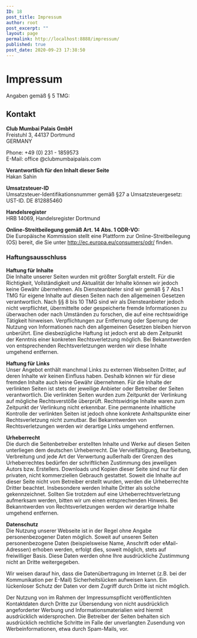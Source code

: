 ```yaml
---
ID: 18
post_title: Impressum
author: root
post_excerpt: ""
layout: page
permalink: http://localhost:8888/impressum/
published: true
post_date: 2020-09-23 17:38:50
---
```

<!-- wp:heading {"level":1} -->
<h1>Impressum</h1>
<!-- /wp:heading -->

<!-- wp:paragraph -->
<p>Angaben gemäß § 5 TMG:</p>
<!-- /wp:paragraph -->

<!-- wp:heading -->
<h2>Kontakt</h2>
<!-- /wp:heading -->

<!-- wp:paragraph -->
<p><strong>Club Mumbai Palais GmbH</strong><br>Freistuhl 3, 44137 Dortmund<br>GERMANY</p>
<!-- /wp:paragraph -->

<!-- wp:paragraph -->
<p>Phone: +49 (0) 231 - 1859573<br>E-Mail: office @clubmumbaipalais.com</p>
<!-- /wp:paragraph -->

<!-- wp:paragraph -->
<p><strong>Verantwortlich für den Inhalt dieser Seite</strong><br>Hakan Sahin</p>
<!-- /wp:paragraph -->

<!-- wp:paragraph -->
<p><strong>Umsatzsteuer-ID</strong><br>Umsatzsteuer-Identifikationsnummer gemäß §27 a Umsatzsteuergesetz: UST-ID. DE 812885460</p>
<!-- /wp:paragraph -->

<!-- wp:paragraph -->
<p><strong>Handelsregister</strong><br>HRB 14069, Handelsregister Dortmund</p>
<!-- /wp:paragraph -->

<!-- wp:paragraph -->
<p><strong>Online-Streitbeilegung gemäß Art. 14 Abs. 1 ODR-VO:</strong><br>Die Europäische Kommission stellt eine Plattform zur Online-Streitbeilegung (OS) bereit, die Sie unter&nbsp;<a href="https://ec.europa.eu/consumers/odr/" target="_blank" rel="noreferrer noopener">http://ec.europa.eu/consumers/odr/</a>&nbsp;finden.<br></p>
<!-- /wp:paragraph -->

<!-- wp:heading {"level":3} -->
<h3>Haftungsausschluss</h3>
<!-- /wp:heading -->

<!-- wp:paragraph -->
<p><strong>Haftung für Inhalte</strong><br>Die Inhalte unserer Seiten wurden mit größter Sorgfalt erstellt. Für die Richtigkeit, Vollständigkeit und Aktualität der Inhalte können wir jedoch keine Gewähr übernehmen. Als Diensteanbieter sind wir gemäß § 7 Abs.1 TMG für eigene Inhalte auf diesen Seiten nach den allgemeinen Gesetzen verantwortlich. Nach §§ 8 bis 10 TMG sind wir als Diensteanbieter jedoch nicht verpflichtet, übermittelte oder gespeicherte fremde Informationen zu überwachen oder nach Umständen zu forschen, die auf eine rechtswidrige Tätigkeit hinweisen. Verpflichtungen zur Entfernung oder Sperrung der Nutzung von Informationen nach den allgemeinen Gesetzen bleiben hiervon unberührt. Eine diesbezügliche Haftung ist jedoch erst ab dem Zeitpunkt der Kenntnis einer konkreten Rechtsverletzung möglich. Bei Bekanntwerden von entsprechenden Rechtsverletzungen werden wir diese Inhalte umgehend entfernen.</p>
<!-- /wp:paragraph -->

<!-- wp:paragraph -->
<p><strong>Haftung für Links</strong><br>Unser Angebot enthält manchmal Links zu externen Webseiten Dritter, auf deren Inhalte wir keinen Einfluss haben. Deshalb können wir für diese fremden Inhalte auch keine Gewähr übernehmen. Für die Inhalte der verlinkten Seiten ist stets der jeweilige Anbieter oder Betreiber der Seiten verantwortlich. Die verlinkten Seiten wurden zum Zeitpunkt der Verlinkung auf mögliche Rechtsverstöße überprüft. Rechtswidrige Inhalte waren zum Zeitpunkt der Verlinkung nicht erkennbar. Eine permanente inhaltliche Kontrolle der verlinkten Seiten ist jedoch ohne konkrete Anhaltspunkte einer Rechtsverletzung nicht zumutbar. Bei Bekanntwerden von Rechtsverletzungen werden wir derartige Links umgehend entfernen.</p>
<!-- /wp:paragraph -->

<!-- wp:paragraph -->
<p><strong>Urheberrecht</strong><br>Die durch die Seitenbetreiber erstellten Inhalte und Werke auf diesen Seiten unterliegen dem deutschen Urheberrecht. Die Vervielfältigung, Bearbeitung, Verbreitung und jede Art der Verwertung außerhalb der Grenzen des Urheberrechtes bedürfen der schriftlichen Zustimmung des jeweiligen Autors bzw. Erstellers. Downloads und Kopien dieser Seite sind nur für den privaten, nicht kommerziellen Gebrauch gestattet. Soweit die Inhalte auf dieser Seite nicht vom Betreiber erstellt wurden, werden die Urheberrechte Dritter beachtet. Insbesondere werden Inhalte Dritter als solche gekennzeichnet. Sollten Sie trotzdem auf eine Urheberrechtsverletzung aufmerksam werden, bitten wir um einen entsprechenden Hinweis. Bei Bekanntwerden von Rechtsverletzungen werden wir derartige Inhalte umgehend entfernen.</p>
<!-- /wp:paragraph -->

<!-- wp:paragraph -->
<p><strong>Datenschutz</strong><br>Die Nutzung unserer Webseite ist in der Regel ohne Angabe personenbezogener Daten möglich. Soweit auf unseren Seiten personenbezogene Daten (beispielsweise Name, Anschrift oder eMail-Adressen) erhoben werden, erfolgt dies, soweit möglich, stets auf freiwilliger Basis. Diese Daten werden ohne Ihre ausdrückliche Zustimmung nicht an Dritte weitergegeben.</p>
<!-- /wp:paragraph -->

<!-- wp:paragraph -->
<p>Wir weisen darauf hin, dass die Datenübertragung im Internet (z.B. bei der Kommunikation per E-Mail) Sicherheitslücken aufweisen kann. Ein lückenloser Schutz der Daten vor dem Zugriff durch Dritte ist nicht möglich.</p>
<!-- /wp:paragraph -->

<!-- wp:paragraph -->
<p>Der Nutzung von im Rahmen der Impressumspflicht veröffentlichten Kontaktdaten durch Dritte zur Übersendung von nicht ausdrücklich angeforderter Werbung und Informationsmaterialien wird hiermit ausdrücklich widersprochen. Die Betreiber der Seiten behalten sich ausdrücklich rechtliche Schritte im Falle der unverlangten Zusendung von Werbeinformationen, etwa durch Spam-Mails, vor.</p>
<!-- /wp:paragraph -->
